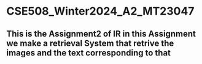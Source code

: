 # CSE508_Winter2024_A2_MT23047
## This is the Assignment2 of IR in this Assignment we make a retrieval System that retrive the images and the text corresponding to that
